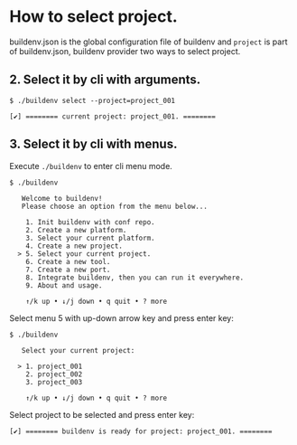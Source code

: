 # How to select project.

buildenv.json is the global configuration file of buildenv and `project` is part of buildenv.json, buildenv provider two ways to select project.

## 2. Select it by cli with arguments.

```
$ ./buildenv select --project=project_001

[✔] ======== current project: project_001. ========
```

## 3. Select it by cli with menus.

Execute `./buildenv` to enter cli menu mode.

```
$ ./buildenv

   Welcome to buildenv!                                   
   Please choose an option from the menu below...         
                                                          
    1. Init buildenv with conf repo.                      
    2. Create a new platform.                             
    3. Select your current platform.                      
    4. Create a new project.                              
  > 5. Select your current project.                       
    6. Create a new tool.                                 
    7. Create a new port.                                 
    8. Integrate buildenv, then you can run it everywhere.
    9. About and usage.                                   
                                                          
    ↑/k up • ↓/j down • q quit • ? more
```

Select menu 5 with up-down arrow key and press enter key:

```
$ ./buildenv

   Select your current project:        
                                       
  > 1. project_001                     
    2. project_002                     
    3. project_003                     
                                       
    ↑/k up • ↓/j down • q quit • ? more
```

Select project to be selected and press enter key:

```
[✔] ======== buildenv is ready for project: project_001. ========
```